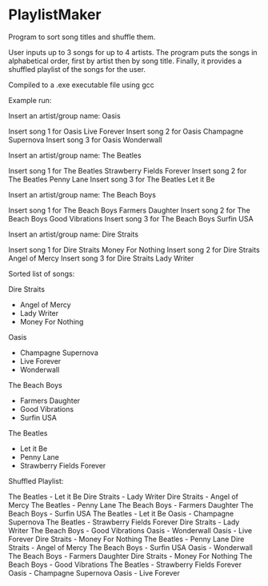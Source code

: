 # PlaylistMaker
Program to sort song titles and shuffle them.

User inputs up to 3 songs for up to 4 artists. The program puts the songs in alphabetical order, first by artist then by song title. Finally, it provides a shuffled playlist of the songs for the user.

Compiled to a .exe executable file using gcc

Example run:

Insert an artist/group name:
Oasis

Insert song 1 for Oasis
Live Forever
Insert song 2 for Oasis
Champagne Supernova
Insert song 3 for Oasis
Wonderwall



Insert an artist/group name:
The Beatles

Insert song 1 for The Beatles
Strawberry Fields Forever
Insert song 2 for The Beatles
Penny Lane
Insert song 3 for The Beatles
Let it Be



Insert an artist/group name:
The Beach Boys

Insert song 1 for The Beach Boys
Farmers Daughter
Insert song 2 for The Beach Boys
Good Vibrations
Insert song 3 for The Beach Boys
Surfin USA



Insert an artist/group name:
Dire Straits

Insert song 1 for Dire Straits
Money For Nothing
Insert song 2 for Dire Straits
Angel of Mercy
Insert song 3 for Dire Straits
Lady Writer



Sorted list of songs:

Dire Straits
-  Angel of Mercy
-  Lady Writer
-  Money For Nothing


Oasis
-  Champagne Supernova
-  Live Forever
-  Wonderwall


The Beach Boys
-  Farmers Daughter
-  Good Vibrations
-  Surfin USA


The Beatles
-  Let it Be
-  Penny Lane
-  Strawberry Fields Forever



Shuffled Playlist:

The Beatles  -  Let it Be
Dire Straits  -  Lady Writer
Dire Straits  -  Angel of Mercy
The Beatles  -  Penny Lane
The Beach Boys  -  Farmers Daughter
The Beach Boys  -  Surfin USA
The Beatles  -  Let it Be
Oasis  -  Champagne Supernova
The Beatles  -  Strawberry Fields Forever
Dire Straits  -  Lady Writer
The Beach Boys  -  Good Vibrations
Oasis  -  Wonderwall
Oasis  -  Live Forever
Dire Straits  -  Money For Nothing
The Beatles  -  Penny Lane
Dire Straits  -  Angel of Mercy
The Beach Boys  -  Surfin USA
Oasis  -  Wonderwall
The Beach Boys  -  Farmers Daughter
Dire Straits  -  Money For Nothing
The Beach Boys  -  Good Vibrations
The Beatles  -  Strawberry Fields Forever
Oasis  -  Champagne Supernova
Oasis  -  Live Forever
